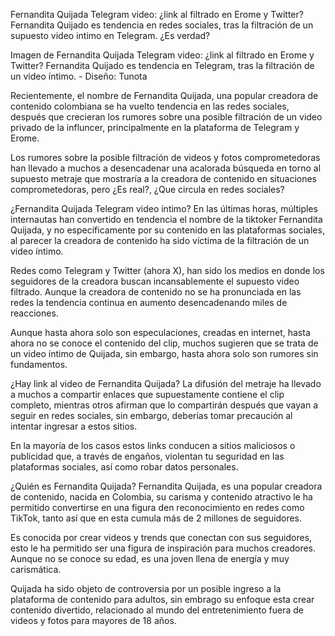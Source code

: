 Fernandita Quijada Telegram video: ¿link al filtrado en Erome y Twitter?
Fernandita Quijado es tendencia en redes sociales, tras la filtración de un supuesto video intimo en Telegram. ¿Es verdad?

Imagen de Fernandita Quijada Telegram video: ¿link al filtrado en Erome y Twitter?
Fernandita Quijado es tendencia en Telegram, tras la filtración de un video íntimo. - Diseño: Tunota

Recientemente, el nombre de Fernandita Quijada, una popular creadora de contenido colombiana se ha vuelto tendencia en las redes sociales, después que crecieran los rumores sobre una posible filtración de un video privado de la influncer, principalmente en la plataforma de Telegram y Erome.

Los rumores sobre la posible filtración de videos y fotos comprometedoras han llevado a muchos a desencadenar una acalorada búsqueda en torno al supuesto metraje que mostraría a la creadora de contenido en situaciones comprometedoras, pero ¿Es real?, ¿Que circula en redes sociales?

¿Fernandita Quijada Telegram video íntimo?
En las últimas horas, múltiples internautas han convertido en tendencia el nombre de la tiktoker Fernandita Quijada, y no específicamente por su contenido en las plataformas sociales, al parecer la creadora de contenido ha sido víctima de la filtración de un video íntimo.



Redes como Telegram y Twitter (ahora X), han sido los medios en donde los seguidores de la creadora buscan incansablemente el supuesto video filtrado. Aunque la creadora de contenido no se ha pronunciada en las redes la tendencia continua en aumento desencadenando miles de reacciones.

Aunque hasta ahora solo son especulaciones, creadas en internet, hasta ahora no se conoce el contenido del clip, muchos sugieren que se trata de un video íntimo de Quijada, sin embargo, hasta ahora solo son rumores sin fundamentos.

¿Hay link al video de Fernandita Quijada?
La difusión del metraje ha llevado a muchos a compartir enlaces que supuestamente contiene el clip completo, mientras otros afirman que lo compartirán después que vayan a seguir en redes sociales, sin embargo, deberías tomar precaución al intentar ingresar a estos sitios.

En la mayoría de los casos estos links conducen a sitios maliciosos o publicidad que, a través de engaños, violentan tu seguridad en las plataformas sociales, así como robar datos personales.

¿Quién es Fernandita Quijada?
Fernandita Quijada, es una popular creadora de contenido, nacida en Colombia, su carisma y contenido atractivo le ha permitido convertirse en una figura den reconocimiento en redes como TikTok, tanto así que en esta cumula más de 2 millones de seguidores.

Es conocida por crear videos y trends que conectan con sus seguidores, esto le ha permitido ser una figura de inspiración para muchos creadores. Aunque no se conoce su edad, es una joven llena de energía y muy carismática.

Quijada ha sido objeto de controversia por un posible ingreso a la plataforma de contenido para adultos, sin embrago su enfoque esta crear contenido divertido, relacionado al mundo del entretenimiento fuera de videos y fotos para mayores de 18 años.
